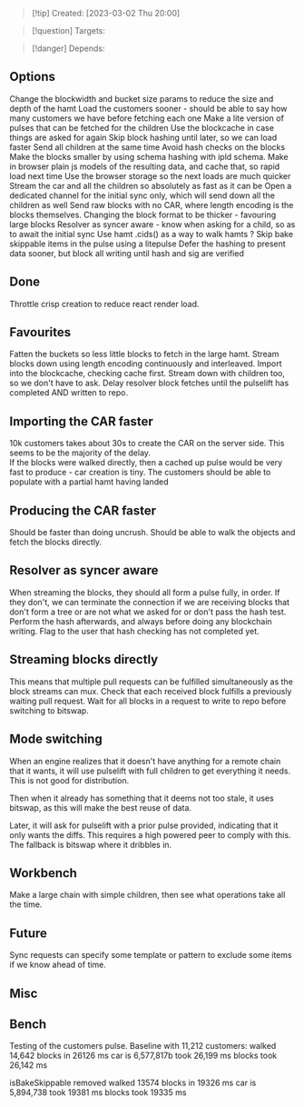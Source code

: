 
>[!tip] Created: [2023-03-02 Thu 20:00]

>[!question] Targets: 

>[!danger] Depends: 


## Options
Change the blockwidth and bucket size params to reduce the size and depth of the hamt
Load the customers sooner - should be able to say how many customers we have before fetching each one
Make a lite version of pulses that can be fetched for the children
Use the blockcache in case things are asked for again
Skip block hashing until later, so we can load faster
Send all children at the same time
Avoid hash checks on the blocks
Make the blocks smaller by using schema hashing with ipld schema.
Make in browser plain js models of the resulting data, and cache that, so rapid load next time
Use the browser storage so the next loads are much quicker
Stream the car and all the children so absolutely as fast as it can be
Open a dedicated channel for the initial sync only, which will send down all the children as well
Send raw blocks with no CAR, where length encoding is the blocks themselves.
Changing the block format to be thicker - favouring large blocks
Resolver as syncer aware - know when asking for a child, so as to await the initial sync
Use hamt .cids() as a way to walk hamts ?
Skip bake skippable items in the pulse using a litepulse
Defer the hashing to present data sooner, but block all writing until hash and sig are verified

## Done
Throttle crisp creation to reduce react render load.

## Favourites
Fatten the buckets so less little blocks to fetch in the large hamt.
Stream blocks down using length encoding continuously and interleaved.
Import into the blockcache, checking cache first.
Stream down with children too, so we don't have to ask.
Delay resolver block fetches until the pulselift has completed AND written to repo.

## Importing the CAR faster
10k customers takes about 30s to create the CAR on the server side.  This seems to be the majority of the delay.  
If the blocks were walked directly, then a cached up pulse would be very fast to produce - car creation is tiny.
The customers should be able to populate with a partial hamt having landed

## Producing the CAR faster
Should be faster than doing uncrush.  Should be able to walk the objects and fetch the blocks directly.

## Resolver as syncer aware
When streaming the blocks, they should all form a pulse fully, in order.  If they don't, we can terminate the connection if we are receiving blocks that don't form a tree or are not what we asked for or don't pass the hash test.  Perform the hash afterwards, and always before doing any blockchain writing.  Flag to the user that hash checking has not completed yet.

## Streaming blocks directly
This means that multiple pull requests can be fulfilled simultaneously as the block streams can mux.
Check that each received block fulfills a previously waiting pull request.
Wait for all blocks in a request to write to repo before switching to bitswap.

## Mode switching
When an engine realizes that it doesn't have anything for a remote chain that it wants, it will use pulselift with full children to get everything it needs.  This is not good for distribution.

Then when it already has something that it deems not too stale, it uses bitswap, as this will make the best reuse of data.

Later, it will ask for pulselift with a prior pulse provided, indicating that it only wants the diffs.  This requires a high powered peer to comply with this.  The fallback is bitswap where it dribbles in.

## Workbench
Make a large chain with simple children, then see what operations take all the time.

## Future
Sync requests can specify some template or pattern to exclude some items if we know ahead of time.

## Misc

## Bench
Testing of the customers pulse.  Baseline with 11,212 customers: 
walked 14,642 blocks in 26126 ms car is 6,577,817b took 26,199 ms blocks took 26,142 ms

isBakeSkippable removed
walked 13574 blocks in 19326 ms car is 5,894,738 took 19381 ms blocks took 19335 ms